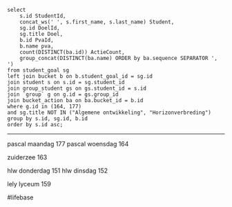 
```
select  
    s.id StudentId,  
    concat_ws(' ', s.first_name, s.last_name) Student,  
    sg.id DoelId,  
    sg.title Doel,  
    b.id PvaId,  
    b.name pva,  
    count(DISTINCT(ba.id)) ActieCount,  
    group_concat(DISTINCT(ba.name) ORDER by ba.sequence SEPARATOR ', ')  
from student_goal sg  
left join bucket b on b.student_goal_id = sg.id  
join student s on s.id = sg.student_id  
join group_student gs on gs.student_id = s.id  
join `group` g on g.id = gs.group_id  
join bucket_action ba on ba.bucket_id = b.id  
where g.id in (164, 177)  
and sg.title NOT IN ("Algemene ontwikkeling", "Horizonverbreding")  
group by s.id, sg.id, b.id  
order by s.id asc;
```

---
pascal maandag 177
pascal woensdag 164

zuiderzee 163

hlw donderdag 151
hlw dinsdag 152

lely lyceum 159

#lifebase